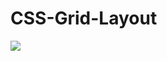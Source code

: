 # CSS-Grid-Layout

![](https://res.cloudinary.com/wesbos/image/upload/v1515524452/GRID-social-share_wlfzk3.png](https://github.com/Shoaib-Naseer/CSS-Grid-Layout/blob/master/ScreenShots/screencapture-127-0-0-1-5500-CSS-Grid-Project-index-html-2022-05-26-12_23_01.png?raw=true))
